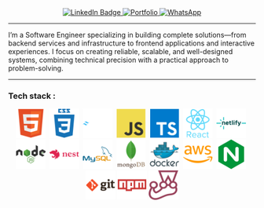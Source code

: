 <div id="header" align="center">
  <a href="https://www.linkedin.com/in/anas-nassar-a164ab211/">
    <img src="https://img.shields.io/badge/LinkedIn-blue?style=for-the-badge&logo=linkedin&logoColor=white" alt="LinkedIn Badge"/>
  </a>
  <a href="https://www.itsanas.com">
    <img src="https://img.shields.io/badge/Website-orange?style=for-the-badge" alt="Portfolio"/>
  </a>
  <a href="https://api.whatsapp.com/send/?phone=966553093129&text&type=phone_number&app_absent=0">
    <img src="https://img.shields.io/badge/-WhatsApp-brightgreen?style=for-the-badge" alt="WhatsApp"/>
  </a>
</div>


---

I’m a Software Engineer specializing in building complete solutions—from backend services and infrastructure to frontend applications and interactive experiences. I focus on creating reliable, scalable, and well-designed systems, combining technical precision with a practical approach to problem-solving.

---

### Tech stack :
<div align="center">
  <img src="https://github.com/devicons/devicon/blob/master/icons/html5/html5-original.svg" title="HTML5" alt="HTML" width="60" height="60"/>&nbsp;
  <img src="https://github.com/devicons/devicon/blob/master/icons/css3/css3-plain-wordmark.svg"  title="CSS3" alt="CSS" width="60" height="60"/>&nbsp;
  <img src="https://github.com/devicons/devicon/blob/master/icons/tailwindcss/tailwindcss-original-wordmark.svg"  title="tailwindcss" alt="tailwindcss" width="60" height="60"/>&nbsp;
  <img src="https://github.com/devicons/devicon/blob/master/icons/javascript/javascript-original.svg" title="JavaScript" alt="JavaScript" width="60" height="60"/>&nbsp;
  <img src="https://github.com/devicons/devicon/blob/master/icons/typescript/typescript-plain.svg" title="TypeScript" alt="TypeScript" width="60" height="60"/>&nbsp;
  <img src="https://github.com/devicons/devicon/blob/master/icons/react/react-original-wordmark.svg" title="React" alt="React" width="60" height="60"/>&nbsp;
  <img src="https://github.com/devicons/devicon/blob/master/icons/netlify/netlify-original-wordmark.svg" title="Netlify" alt="Netlify" width="60" height="60"/>&nbsp;
  <img src="https://github.com/devicons/devicon/blob/master/icons/nodejs/nodejs-original-wordmark.svg" title="NodeJS" alt="NodeJS" width="60" height="60"/>&nbsp;
  <img src="https://github.com/devicons/devicon/blob/master/icons/nestjs/nestjs-original-wordmark.svg" title="NestJS" alt="NestJS" width="60" height="60"/>&nbsp;
  <img src="https://github.com/devicons/devicon/blob/master/icons/mysql/mysql-original-wordmark.svg" title="MySQL"  alt="MySQL" width="60" height="60"/>&nbsp;
  <img src="https://github.com/devicons/devicon/blob/master/icons/mongodb/mongodb-original-wordmark.svg" title="MongoDB" alt="MongoDB" width="60" height="60"/>&nbsp;
  <img src="https://github.com/devicons/devicon/blob/master/icons/docker/docker-original-wordmark.svg" title="Docker" alt="Docker" width="60" height="60"/>&nbsp;
  <img src="https://github.com/devicons/devicon/blob/master/icons/amazonwebservices/amazonwebservices-plain-wordmark.svg" title="AWS" alt="AWS" width="60" height="60"/>&nbsp;
  <img src="https://github.com/devicons/devicon/blob/master/icons/nginx/nginx-original.svg" title="NGINX" alt="NGINX" width="60" height="60"/>&nbsp;
  <img src="https://github.com/devicons/devicon/blob/master/icons/git/git-original-wordmark.svg" title="Git" **alt="Git" width="60" height="60"/>
  <img src="https://github.com/devicons/devicon/blob/master/icons/npm/npm-original-wordmark.svg" title="npm" **alt="npm" width="60" height="60"/>
  <img src="https://github.com/devicons/devicon/blob/master/icons/jest/jest-plain.svg" title="Jest" **alt="Jest" width="60" height="60"/>
</div>

